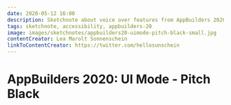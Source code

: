 ```yaml
---
date: 2020-05-12 16:00
description: Sketchnote about voice over features from AppBuilders 2020 (online conference)
tags: sketchnote, accessibility, appbuilders-20
image: images/sketchnotes/appbuilders20-uimode-pitch-black-small.jpg
contentCreator: Lea Marolt Sonnenschein
linkToContentCreator: https://twitter.com/hellosunschein
---
```


# AppBuilders 2020: UI Mode - Pitch Black
